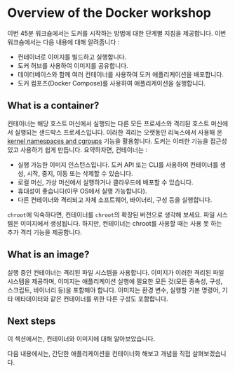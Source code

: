 # Overview of the Docker workshop

이번 45분 워크숍에서는 도커를 시작하는 방법에 대한 단계별 지침을 제공합니다. 이번 워크숍에서는 다음 내용에 대해 알려줍니다 :

- 컨테이너로 이미지를 빌드하고 실행합니다.
- 도커 허브를 사용하여 이미지를 공유합니다.
- 데이터베이스와 함께 여러 컨테이너를 사용하여 도커 애플리케이션을 배포합니다.
- 도커 컴포즈(Docker Compose)를 사용하여 애플리케이션을 실행합니다.

## What is a container?

컨테이너는 해당 호스트 머신에서 실행되는 다른 모든 프로세스와 격리된 호스트 머신에서 실행되는 샌드박스 프로세스입니다. 이러한 격리는 오랫동안 리눅스에서 사용해 온 [kernel namespaces and cgroups](https://medium.com/@saschagrunert/demystifying-containers-part-i-kernel-space-2c53d6979504) 기능을 활용합니다. 도커는 이러한 기능을 접근성 있고 사용하기 쉽게 만듭니다. 요약하자면, 컨테이너는 : 

- 실행 가능한 이미지 인스턴스입니다. 도커 API 또는 CLI를 사용하여 컨테이너를 생성, 시작, 중지, 이동 또는 삭제할 수 있습니다.
- 로컬 머신, 가상 머신에서 실행하거나 클라우드에 배포할 수 있습니다.
- 휴대성이 좋습니다(아무 OS에서 실행 가능합니다).
- 다른 컨테이너와 격리되고 자체 소프트웨어, 바이너리, 구성 등을 실행합니다.

`chroot`에 익숙하다면, 컨테이너를 `chroot`의 확장된 버전으로 생각해 보세요. 파일 시스템은 이미지에서 생성됩니다. 하지만, 컨테이너는 chroot를 사용할 때는 사용 못 하는 추가 격리 기능을 제공합니다.

## What is an image?

실행 중인 컨테이너는 격리된 파일 시스템을 사용합니다. 이미지가 이러한 격리된 파일시스템을 제공하며, 이미지는 애플리케이션 실행에 필요한 모든 것(모든 종속성, 구성, 스크립트, 바이너리 등)을 포함해야 합니다. 이미지는 환경 변수, 실행할 기본 명령어, 기타 메타데이터와 같은 컨테이너를 위한 다른 구성도 포함합니다.

## Next steps

이 섹션에서는, 컨테이너와 이미지에 대해 알아보았습니다. 

다음 내용에서는, 간단한 애플리케이션을 컨테이너화 해보고 개념을 직접 살펴보겠습니다.

<button-component href="/#/get-started/workshop/02_our_app" title="Containerize an application" />